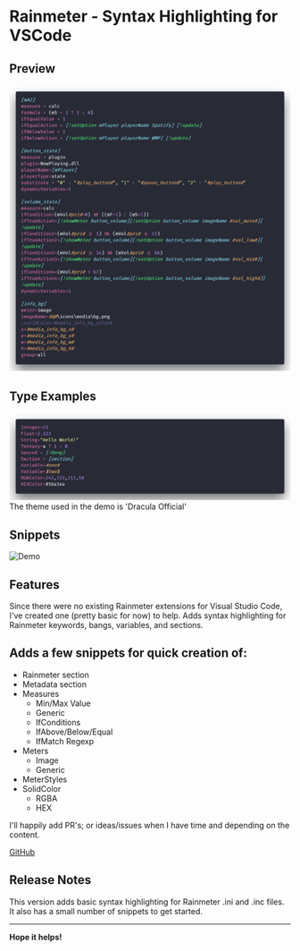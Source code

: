 # Rainmeter - Syntax Highlighting for VSCode

## Preview

![Preview](./images/preview.png)

## Type Examples

![Type Examples](./images/example.png)
The theme used in the demo is 'Dracula Official'

## Snippets

![Demo](./images/demo.gif)

## Features

Since there were no existing Rainmeter extensions for Visual Studio Code, I've created one (pretty basic for now) to help.
Adds syntax highlighting for Rainmeter keywords, bangs, variables, and sections.

## Adds a few snippets for quick creation of:
* Rainmeter section
* Metadata section
* Measures
    - Min/Max Value
    - Generic
    - IfConditions
    - IfAbove/Below/Equal
    - IfMatch Regexp
* Meters
    - Image
    - Generic
* MeterStyles
* SolidColor
    - RGBA
    - HEX

I'll happily add PR's; or ideas/issues when I have time and depending on the content.

[GitHub](https://github.com/will-shaw/ws-rainmeter)

## Release Notes

This version adds basic syntax highlighting for Rainmeter .ini and .inc files.
It also has a small number of snippets to get started.

-----------------------------------------------------------------------------------------------------------

**Hope it helps!**
